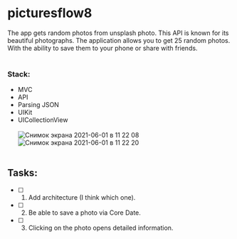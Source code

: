 # picturesflow8

The app gets random photos from unsplash photo. This API is known for its beautiful photographs. The application allows you to get 25 random photos. With the ability to save them to your phone or share with friends.
<br> </br>
### Stack:
- MVC
- API
- Parsing JSON
- UIKit
- UICollectionView
<br> </br>
![Снимок экрана 2021-06-01 в 11 22 08](https://user-images.githubusercontent.com/60622982/120291283-cee20280-c2cb-11eb-9eb1-a17fc4c665a3.png)
![Снимок экрана 2021-06-01 в 11 22 20](https://user-images.githubusercontent.com/60622982/120291274-cdb0d580-c2cb-11eb-9414-16694f9c832d.png)
<br> </br>
## Tasks:
- [ ] 01. Add architecture (I think which one).
- [ ] 02. Be able to save a photo via Core Date.
- [ ] 03. Clicking on the photo opens detailed information.